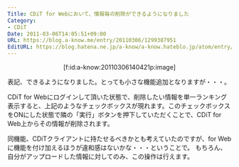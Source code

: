 ```yaml
---
Title: CDiT for Webにおいて、情報毎の削除ができるようになりました
Category:
- CDiT
Date: 2011-03-06T14:05:51+09:00
URL: https://blog.a-know.me/entry/20110306/1299387951
EditURL: https://blog.hatena.ne.jp/a-know/a-know.hateblo.jp/atom/entry/12921228815727979755
---
```




<div align=center>[f:id:a-know:20110306140421p:image]</div>


表記、できるようになりました。とっても小さな機能追加となりますが・・・。


CDiT for Webにログインして頂いた状態で、削除したい情報を単一ランキング表示すると、上記のようなチェックボックスが現れます。このチェックボックスをONにした状態で隣の「実行」ボタンを押下していただくことで、CDiT for Web上からその情報が削除されます。


同機能、CDiTクライアントに持たせるべきかとも考えていたのですが、for Webに機能を付け加えるほうが違和感はないかな・・・ということで。
もちろん、自分がアップロードした情報に対してのみ、この操作は行えます。


<script src="https://moshi-moshi.moshimo.works/moshimoshi/a_know_blog/20110306-1299387951?title=CDiT%20for%20Web%E3%81%AB%E3%81%8A%E3%81%84%E3%81%A6%E3%80%81%E6%83%85%E5%A0%B1%E6%AF%8E%E3%81%AE%E5%89%8A%E9%99%A4%E3%81%8C%E3%81%A7%E3%81%8D%E3%82%8B%E3%82%88%E3%81%86%E3%81%AB%E3%81%AA%E3%82%8A%E3%81%BE%E3%81%97%E3%81%9F"></script>
